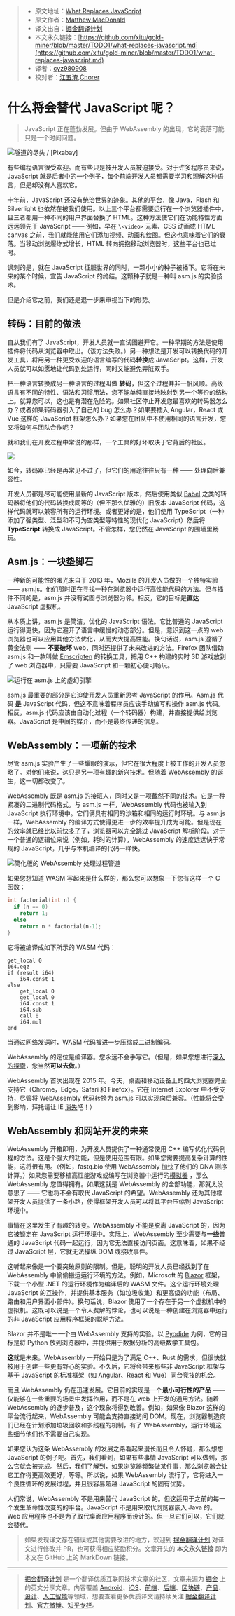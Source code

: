 > * 原文地址：[What Replaces JavaScript](https://medium.com/young-coder/what-replaces-javascript-a6493b4e2d6e)
> * 原文作者：[Matthew MacDonald](https://medium.com/@prosetech)
> * 译文出自：[掘金翻译计划](https://github.com/xitu/gold-miner)
> * 本文永久链接：[https://github.com/xitu/gold-miner/blob/master/TODO1/what-replaces-javascript.md](https://github.com/xitu/gold-miner/blob/master/TODO1/what-replaces-javascript.md)
> * 译者：[cyz980908](https://github.com/cyz980908)
> * 校对者：[江五渣](https://github.com/JalanJiang),[Chorer](https://github.com/Chorer)

# 什么将会替代 JavaScript 呢？

> JavaScript 正在蓬勃发展。但由于 WebAssembly 的出现，它的衰落可能只是一个时间问题。

![隧道的尽头 / [[Pixabay](https://pixabay.com/?utm_source=link-attribution&utm_medium=referral&utm_campaign=image&utm_content=20180)]](https://cdn-images-1.medium.com/max/2560/1*KYJN2ynQlUSsGuhdpau0_A.jpeg)

有些编程语言很受欢迎。而有些只是被开发人员被迫接受。对于许多程序员来说，JavaScript 就是后者中的一个例子，每个前端开发人员都需要学习和理解这种语言，但是却没有人喜欢它。

十年前，JavaScript 还没有统治世界的迹象。其他的平台，像 Java，Flash 和 Silverlight 也依然在被我们使用。以上三个平台都需要运行在一个浏览器插件中，且三者都用一种不同的用户界面替换了 HTML。这种方法使它们在功能特性方面远远领先于 JavaScript —— 例如，早在 `\<video>` 元素、CSS 动画或 HTML canvas 之前，我们就能使用它们添加视频、动画和绘图。但这也意味着它们的衰落。当移动浏览爆炸式增长，HTML 转向拥抱移动浏览器时，这些平台也已过时。

讽刺的是，就在 JavaScript 征服世界的同时，一颗小小的种子被播下。它将在未来的某个时候，宣告 JavaScript 的终结。这颗种子就是一种叫 asm.js 的实验技术。

但是介绍它之前，我们还是退一步来审视当下的形势。

## 转码：目前的做法

自从我们有了 JavaScript，开发人员就一直试图避开它。一种早期的方法是使用插件将代码从浏览器中取出。（该方法失败。）另一种想法是开发可以转换代码的开发工具，将用另一种更受欢迎的语言编写的代码**转换**成 JavaScript。这样，开发人员就可以如愿地让代码到处运行，同时又能避免弄脏双手。

把一种语言转换成另一种语言的过程叫做 **转码**，但这个过程并非一帆风顺。高级语言有不同的特性、语法和习惯用法，您不能单纯直接地映射到另一个等价的结构上。就算您可以，这也是有潜在危险的。如果社区停止开发您最喜欢的转码器怎么办？或者如果转码器引入了自己的 bug 怎么办？如果要插入 Angular，React 或 Vue 这样的 JavaScript 框架怎么办？如果您在团队中不使用相同的语言开发，您又将如何与团队合作呢？

就和我们在开发过程中常说的那样，一个工具的好坏取决于它背后的社区。

![](https://cdn-images-1.medium.com/max/2000/1*APeN4y8dugBc7C56ldFT9A.png)

如今，转码器已经是再常见不过了，但它们的用途往往只有一种 —— 处理向后兼容性。

开发人员都是尽可能使用最新的 JavaScript 版本，然后使用类似 [Babel](https://babeljs.io/) 之类的转码器将他们的代码转换成同等的（但不那么优雅的）旧版本 JavaScript 代码，这样代码就可以兼容所有的运行环境。或者更好的是，他们使用 TypeScript（一种添加了强类型、泛型和不可为空类型等特性的现代化 JavaScript）然后将 **TypeScript** 转换成 JavaScript。不管怎样，您仍然在 JavaScript 的围墙里畅玩。

## Asm.js：一块垫脚石

一种新的可能性的曙光来自于 2013 年，Mozilla 的开发人员做的一个独特实验 —— asm.js。他们那时正在寻找一种在浏览器中运行高性能代码的方法。但与插件不同的是，asm.js 并没有试图与浏览器为邻。相反，它的目标是**直达** JavaScript 虚拟机。

从本质上讲，asm.js 是简洁，优化的 JavaScript 语法。它比普通的 JavaScript 运行得更快，因为它避开了语言中缓慢的动态部分。但是，意识到这一点的 web 浏览器也可以应用其他方法优化，从而大大提高性能。换句话说，asm.js 遵循了黄金法则 —— **不要破坏** web，同时还提供了未来改进的方法。Firefox 团队借助 asm.js 和一款叫做 [Emscripten](https://en.wikipedia.org/wiki/Emscripten) 的转换工具，把用 C++ 构建的实时 3D 游戏放到了 web 浏览器中，只需要 JavaScript 和一颗初心便可畅玩。

![运行在 asm.js 上的虚幻引擎](https://cdn-images-1.medium.com/max/2000/1*fJ0vTYKZy2na-qFu11d4nQ.png)

asm.js 最重要的部分是它迫使开发人员重新思考 JavaScript 的作用。Asm.js 代码 **是** JavaScript 代码，但这不意味着程序员应该手动编写和操作 asm.js 代码。相反，asm.js 代码应该由自动化过程（一个转码器）构建，并直接提供给浏览器。JavaScript 是中间的媒介，而不是最终传递的信息。

## WebAssembly：一项新的技术

尽管 asm.js 实验产生了一些耀眼的演示，但它在很大程度上被工作的开发人员忽略了。对他们来说，这只是另一项有趣的新兴技术。但随着 WebAssembly 的诞生，这一切都改变了。

WebAssembly 既是 asm.js 的接班人，同时又是一项截然不同的技术。它是一种紧凑的二进制代码格式。与 asm.js 一样，WebAssembly 代码也被输入到 JavaScript 执行环境中。它们俩具有相同的沙箱和相同的运行时环境。与 asm.js 一样，WebAssembly 的编译方式使得更进一步的效率提升成为可能。但是现在的效率就已经[比以前快多了](https://hacks.mozilla.org/2017/02/what-makes-webassembly-fast/)了，浏览器可以完全跳过 JavaScript 解析阶段。对于一个普通的逻辑位来说（例如，耗时的计算），WebAssembly 的速度远远快于常规的 JavaScript，几乎与本机编译的代码一样快。

![简化版的 WebAssembly 处理过程管道](https://cdn-images-1.medium.com/max/2000/1*IKpcysxZoB5yYyLV5JmQaQ.png)

如果您想知道 WASM 写起来是什么样的，那么您可以想象一下您有这样一个 C 函数：

```c
int factorial(int n) {
  if (n == 0)
    return 1;
  else
    return n * factorial(n-1);
}
```

它将被编译成如下所示的 WASM 代码：

```WebAssembly
get_local 0
i64.eqz
if (result i64)
    i64.const 1
else
    get_local 0
    get_local 0
    i64.const 1
    i64.sub
    call 0
    i64.mul
end
```

当通过网络发送时，WASM 代码被进一步压缩成二进制编码。

WebAssembly 的定位是编译器。您永远不会手写它。（但是，如果您想进行[深入的探索](https://blog.scottlogic.com/2018/04/26/webassembly-by-hand.html)，您当然**可以去做**。）

WebAssembly 首次出现在 2015 年。今天，桌面和移动设备上的四大浏览器完全支持它（Chrome，Edge，Safari 和 Firefox）。它在 Internet Explorer 中不受支持，尽管将 WebAssembly 代码转换为 asm.js 可以实现向后兼容。（性能将会受到影响，拜托请让 IE [消失](https://death-to-ie11.netlify.com/)吧！）

## WebAssembly 和网站开发的未来

WebAssembly 开箱即用，为开发人员提供了一种通常使用 C++ 编写优化代码例程的方法。这是个强大的功能，但是使用范围有限。如果您需要提高复杂计算的性能，这将很有用。（例如，fastq.bio 使用 WebAssembly [加快](https://www.smashingmagazine.com/2019/04/webassembly-speed-web-app/)了他们的 DNA 测序计算。）如果您需要移植高性能游戏或编写在浏览器中运行的[模拟器](https://win95.ajf.me/) ，那么 WebAssembly 您值得拥有。如果这就是 WebAssembly 的全部功能，那就太没意思了 —— 它也将不会有取代 JavaScript 的希望。WebAssembly 还为其他框架开发人员提供了一条小路，使得框架开发人员可以将其平台压缩到 JavaScript 环境中。

事情在这里发生了有趣的转变。WebAssembly 不能是脱离 JavaScript 的，因为它被锁定在 JavaScript 运行环境中。实际上，WebAssembly 至少需要与**一些**普通的 JavaScript 代码一起运行，因为它无法直接访问页面。这意味着，如果不经过 JavaScript 层，它就无法操纵 DOM 或接收事件。

这听起来像是一个要突破原则的限制。但是，聪明的开发人员已经找到了在 WebAssembly 中偷偷搬运运行环境的方法。例如，Microsoft 的 [Blazor](https://dotnet.microsoft.com/apps/aspnet/web-apps/blazor) 框架，下载一个小型 .NET 的运行环境作为编译后的 WASM 文件。这个运行环境处理 JavaScript 的互操作，并提供基本服务（如垃圾收集）和更高级的功能（布局、路由和用户界面小部件）。换句话说，Blazor 使用了一个存在于另一个虚拟机中的虚拟机。这既可以说是一个令人费解的悖论，也可以说是一种创建在浏览器中运行的非 JavaScript 应用程序框架的聪明方法。

Blazor 并不是唯一一个由 WebAssembly 支持的实验。以 [Pyodide](https://hacks.mozilla.org/2019/04/pyodide-bringing-the-scientific-python-stack-to-the-browser/) 为例，它的目标是将 Python 放到浏览器中，并提供用于数据分析的高级数学工具包。

**这**就是未来。WebAssembly 一开始只是为了满足 C++、Rust 的需求，但很快就被用于创建一些更有野心的实验。不久后，它将会带来那些非 JavaScript 框架与基于 JavaScript 的标准框架（如 Angular、React 和 Vue）同台竞技的机会。

而且 WebAssembly 仍在迅速发展。它目前的实现是一个**最小可行性的产品** —— 仅能够在一些重要的场景中发挥作用，而不是在 web 上开发的通用方法。随着 WebAssembly 的逐步普及，这个现象将得到改善。例如，如果像 Blazor 这样的平台流行起来，WebAssembly 可能会支持直接访问 DOM。现在，浏览器制造商们已经在计划添加垃圾回收和多线程的机制，有了 WebAssembly，运行环境这些细节他们也不需要自己实现。

如果您认为这条 WebAssembly 的发展之路看起来漫长而且令人怀疑，那么想想 JavaScript 的例子吧。首先，我们看到，如果有些事情 JavaScript 可以做到，那么它就会被完成。然后，我们了解到，如果浏览器频繁做某件事，那么浏览器会让它工作得更高效更好，等等。所以说，如果 WebAssembly 流行了，它将进入一个良性循环的发展过程，并且很容易超越 JavaScript 的固有优势。

人们常说，WebAssembly 不是用来替代 JavaScript 的。但这适用于之前的每一个发生革命性改变的的平台。JavaScript 不是用来取代浏览器嵌入 Java 的。Web 应用程序也不是为了取代桌面应用程序而设计的。但一旦它们可以，它们就会替代。

> 如果发现译文存在错误或其他需要改进的地方，欢迎到 [掘金翻译计划](https://github.com/xitu/gold-miner) 对译文进行修改并 PR，也可获得相应奖励积分。文章开头的 **本文永久链接** 即为本文在 GitHub 上的 MarkDown 链接。

---

> [掘金翻译计划](https://github.com/xitu/gold-miner) 是一个翻译优质互联网技术文章的社区，文章来源为 [掘金](https://juejin.im) 上的英文分享文章。内容覆盖 [Android](https://github.com/xitu/gold-miner#android)、[iOS](https://github.com/xitu/gold-miner#ios)、[前端](https://github.com/xitu/gold-miner#前端)、[后端](https://github.com/xitu/gold-miner#后端)、[区块链](https://github.com/xitu/gold-miner#区块链)、[产品](https://github.com/xitu/gold-miner#产品)、[设计](https://github.com/xitu/gold-miner#设计)、[人工智能](https://github.com/xitu/gold-miner#人工智能)等领域，想要查看更多优质译文请持续关注 [掘金翻译计划](https://github.com/xitu/gold-miner)、[官方微博](http://weibo.com/juejinfanyi)、[知乎专栏](https://zhuanlan.zhihu.com/juejinfanyi)。
